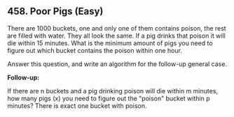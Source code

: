 ## 458. Poor Pigs (Easy)

<p>There are 1000 buckets, one and only one of them contains poison, the rest are filled with water. They all look the same. If a pig drinks that poison it will die within 15 minutes. What is the minimum amount of pigs you need to figure out which bucket contains the poison within one hour.</p>

<p>Answer this question, and write an algorithm for the follow-up general case.</p>

<p><b>Follow-up: </b></p>

<p>If there are n buckets and a pig drinking poison will die within m minutes, how many pigs (x) you need to figure out the &quot;poison&quot; bucket within p minutes? There is exact one bucket with poison.</p>

